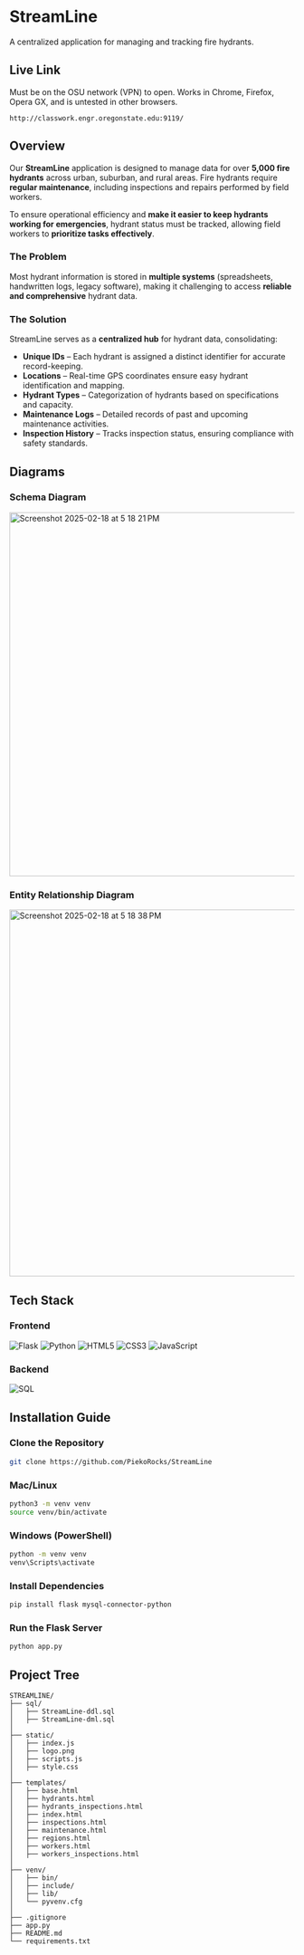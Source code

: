 # StreamLine
A centralized application for managing and tracking fire hydrants.

## Live Link
Must be on the OSU network (VPN) to open. Works in Chrome, Firefox, Opera GX, and is untested in other browsers.
```
http://classwork.engr.oregonstate.edu:9119/
```

## Overview
Our **StreamLine** application is designed to manage data for over **5,000 fire hydrants** across urban, suburban, and rural areas. Fire hydrants require **regular maintenance**, including inspections and repairs performed by field workers. 

To ensure operational efficiency and **make it easier to keep hydrants working for emergencies**, hydrant status must be tracked, allowing field workers to **prioritize tasks effectively**.

### **The Problem**
Most hydrant information is stored in **multiple systems** (spreadsheets, handwritten logs, legacy software), making it challenging to access **reliable and comprehensive** hydrant data.

### **The Solution**
StreamLine serves as a **centralized hub** for hydrant data, consolidating:
- **Unique IDs** – Each hydrant is assigned a distinct identifier for accurate record-keeping.
- **Locations** – Real-time GPS coordinates ensure easy hydrant identification and mapping.
- **Hydrant Types** – Categorization of hydrants based on specifications and capacity.
- **Maintenance Logs** – Detailed records of past and upcoming maintenance activities.
- **Inspection History** – Tracks inspection status, ensuring compliance with safety standards.

## **Diagrams**
### **Schema Diagram**
<img width="643" alt="Screenshot 2025-02-18 at 5 18 21 PM" src="https://github.com/user-attachments/assets/39508c03-2155-48d2-b9c3-69db66a0b8f2" />

### **Entity Relationship Diagram**
<img width="648" alt="Screenshot 2025-02-18 at 5 18 38 PM" src="https://github.com/user-attachments/assets/54cb871c-f0f2-4d5a-8487-96b698af417e" />

## Tech Stack

### Frontend
![Flask](https://img.shields.io/badge/Flask-000000?style=for-the-badge&logo=flask&logoColor=white)
![Python](https://img.shields.io/badge/Python-3776AB?style=for-the-badge&logo=python&logoColor=white)
![HTML5](https://img.shields.io/badge/HTML5-E34F26?style=for-the-badge&logo=html5&logoColor=white)
![CSS3](https://img.shields.io/badge/CSS3-1572B6?style=for-the-badge&logo=css3&logoColor=white)
![JavaScript](https://img.shields.io/badge/JavaScript-F7DF1E?style=for-the-badge&logo=javascript&logoColor=black)

### Backend
![SQL](https://img.shields.io/badge/SQL-4479A1?style=for-the-badge&logo=mysql&logoColor=white)

## **Installation Guide**
### **Clone the Repository**
```bash
git clone https://github.com/PiekoRocks/StreamLine
```

### **Mac/Linux**
```bash
python3 -m venv venv
source venv/bin/activate
```

### **Windows (PowerShell)**
```bash
python -m venv venv
venv\Scripts\activate
```

### **Install Dependencies**
```bash
pip install flask mysql-connector-python
```

### **Run the Flask Server**
```bash
python app.py
```

## **Project Tree**
```plaintext
STREAMLINE/
├── sql/
│   ├── StreamLine-ddl.sql
│   ├── StreamLine-dml.sql
│
├── static/
│   ├── index.js
│   ├── logo.png
│   ├── scripts.js
│   ├── style.css
│
├── templates/
│   ├── base.html
│   ├── hydrants.html
│   ├── hydrants_inspections.html
│   ├── index.html
│   ├── inspections.html
│   ├── maintenance.html
│   ├── regions.html
│   ├── workers.html
│   ├── workers_inspections.html
│
├── venv/
│   ├── bin/
│   ├── include/
│   ├── lib/
│   └── pyvenv.cfg
│
├── .gitignore
├── app.py
├── README.md
└── requirements.txt
```


